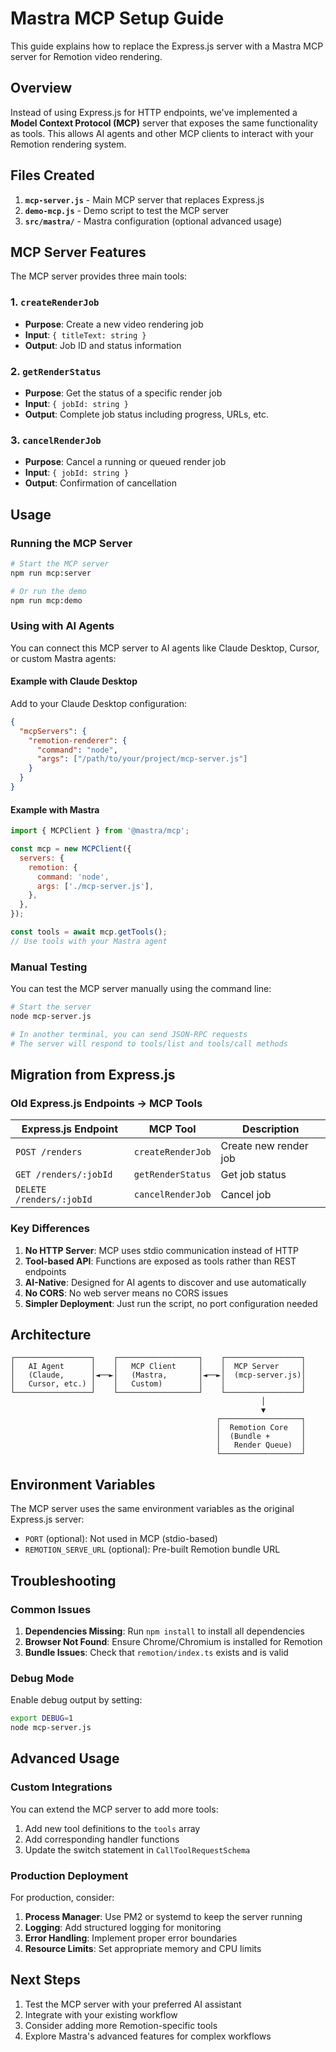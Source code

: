 # Mastra MCP Setup Guide

This guide explains how to replace the Express.js server with a Mastra MCP server for Remotion video rendering.

## Overview

Instead of using Express.js for HTTP endpoints, we've implemented a **Model Context Protocol (MCP)** server that exposes the same functionality as tools. This allows AI agents and other MCP clients to interact with your Remotion rendering system.

## Files Created

1. **`mcp-server.js`** - Main MCP server that replaces Express.js
2. **`demo-mcp.js`** - Demo script to test the MCP server
3. **`src/mastra/`** - Mastra configuration (optional advanced usage)

## MCP Server Features

The MCP server provides three main tools:

### 1. `createRenderJob`
- **Purpose**: Create a new video rendering job
- **Input**: `{ titleText: string }`
- **Output**: Job ID and status information

### 2. `getRenderStatus`
- **Purpose**: Get the status of a specific render job
- **Input**: `{ jobId: string }`
- **Output**: Complete job status including progress, URLs, etc.

### 3. `cancelRenderJob`
- **Purpose**: Cancel a running or queued render job
- **Input**: `{ jobId: string }`
- **Output**: Confirmation of cancellation

## Usage

### Running the MCP Server

```bash
# Start the MCP server
npm run mcp:server

# Or run the demo
npm run mcp:demo
```

### Using with AI Agents

You can connect this MCP server to AI agents like Claude Desktop, Cursor, or custom Mastra agents:

#### Example with Claude Desktop
Add to your Claude Desktop configuration:

```json
{
  "mcpServers": {
    "remotion-renderer": {
      "command": "node",
      "args": ["/path/to/your/project/mcp-server.js"]
    }
  }
}
```

#### Example with Mastra

```javascript
import { MCPClient } from '@mastra/mcp';

const mcp = new MCPClient({
  servers: {
    remotion: {
      command: 'node',
      args: ['./mcp-server.js'],
    },
  },
});

const tools = await mcp.getTools();
// Use tools with your Mastra agent
```

### Manual Testing

You can test the MCP server manually using the command line:

```bash
# Start the server
node mcp-server.js

# In another terminal, you can send JSON-RPC requests
# The server will respond to tools/list and tools/call methods
```

## Migration from Express.js

### Old Express.js Endpoints → MCP Tools

| Express.js Endpoint | MCP Tool | Description |
|-------------------|----------|-------------|
| `POST /renders` | `createRenderJob` | Create new render job |
| `GET /renders/:jobId` | `getRenderStatus` | Get job status |
| `DELETE /renders/:jobId` | `cancelRenderJob` | Cancel job |

### Key Differences

1. **No HTTP Server**: MCP uses stdio communication instead of HTTP
2. **Tool-based API**: Functions are exposed as tools rather than REST endpoints
3. **AI-Native**: Designed for AI agents to discover and use automatically
4. **No CORS**: No web server means no CORS issues
5. **Simpler Deployment**: Just run the script, no port configuration needed

## Architecture

```
┌─────────────────┐    ┌──────────────────┐    ┌─────────────────┐
│   AI Agent      │    │   MCP Client     │    │  MCP Server     │
│   (Claude,      │◄──►│   (Mastra,       │◄──►│  (mcp-server.js)│
│   Cursor, etc.) │    │   Custom)        │    │                 │
└─────────────────┘    └──────────────────┘    └─────────────────┘
                                                        │
                                                        ▼
                                              ┌──────────────────┐
                                              │  Remotion Core   │
                                              │  (Bundle +       │
                                              │   Render Queue)  │
                                              └──────────────────┘
```

## Environment Variables

The MCP server uses the same environment variables as the original Express.js server:

- `PORT` (optional): Not used in MCP (stdio-based)
- `REMOTION_SERVE_URL` (optional): Pre-built Remotion bundle URL

## Troubleshooting

### Common Issues

1. **Dependencies Missing**: Run `npm install` to install all dependencies
2. **Browser Not Found**: Ensure Chrome/Chromium is installed for Remotion
3. **Bundle Issues**: Check that `remotion/index.ts` exists and is valid

### Debug Mode

Enable debug output by setting:
```bash
export DEBUG=1
node mcp-server.js
```

## Advanced Usage

### Custom Integrations

You can extend the MCP server to add more tools:

1. Add new tool definitions to the `tools` array
2. Add corresponding handler functions
3. Update the switch statement in `CallToolRequestSchema`

### Production Deployment

For production, consider:

1. **Process Manager**: Use PM2 or systemd to keep the server running
2. **Logging**: Add structured logging for monitoring
3. **Error Handling**: Implement proper error boundaries
4. **Resource Limits**: Set appropriate memory and CPU limits

## Next Steps

1. Test the MCP server with your preferred AI assistant
2. Integrate with your existing workflow
3. Consider adding more Remotion-specific tools
4. Explore Mastra's advanced features for complex workflows
